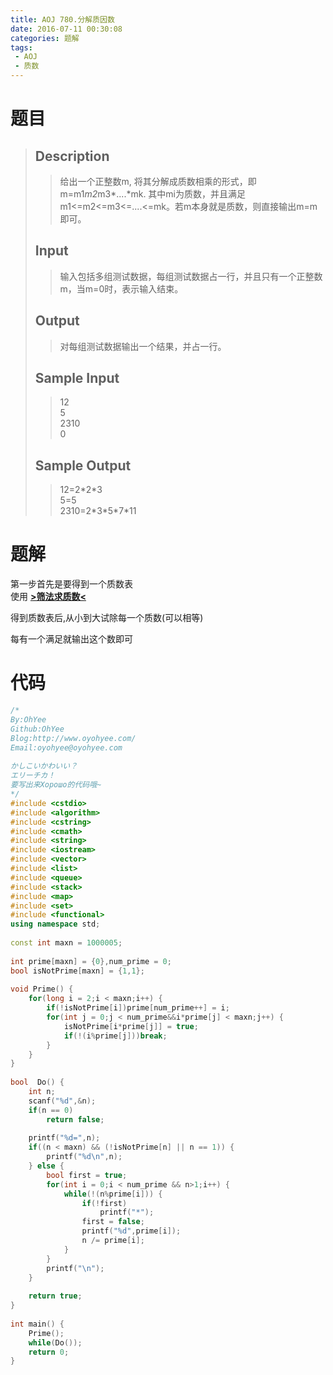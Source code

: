 ```yaml
---
title: AOJ 780.分解质因数
date: 2016-07-11 00:30:08
categories: 题解
tags: 
 - AOJ
 - 质数
---
```


# 题目

> ## Description  
>> 给出一个正整数m, 将其分解成质数相乘的形式，即 m=m1*m2*m3*....*mk. 其中mi为质数，并且满足m1&lt;=m2&lt;=m3&lt;=....&lt;=mk。若m本身就是质数，则直接输出m=m即可。  
>>   
>> <!--more-->  
> 
> ## Input  
>> 输入包括多组测试数据，每组测试数据占一行，并且只有一个正整数m，当m=0时，表示输入结束。  
>>   
> 
> ## Output  
>> 对每组测试数据输出一个结果，并占一行。  
>>   
> 
> ## Sample Input  
>> 12  
>> 5  
>> 2310  
>> 0  
>>   
> 
> ## Sample Output  
>> 12=2\*2\*3  
>> 5=5  
>> 2310=2\*3\*5\*7\*11  


# 题解

第一步首先是要得到一个质数表  
使用 [**>筛法求质数<**](/post/Algorithm/Prime.html)   

得到质数表后,从小到大试除每一个质数(可以相等)  

每有一个满足就输出这个数即可  

# 代码
```cpp 分解质因数 https://github.com/OhYee/sourcecode/tree/master/ACM 代码备份
/*
By:OhYee
Github:OhYee
Blog:http://www.oyohyee.com/
Email:oyohyee@oyohyee.com
 
かしこいかわいい？
エリーチカ！
要写出来Хорошо的代码哦~
*/
#include <cstdio>
#include <algorithm>
#include <cstring>
#include <cmath>
#include <string>
#include <iostream>
#include <vector>
#include <list>
#include <queue>
#include <stack>
#include <map>
#include <set>
#include <functional>
using namespace std;
 
const int maxn = 1000005;
 
int prime[maxn] = {0},num_prime = 0;
bool isNotPrime[maxn] = {1,1};
 
void Prime() {
    for(long i = 2;i < maxn;i++) {
        if(!isNotPrime[i])prime[num_prime++] = i;
        for(int j = 0;j < num_prime&&i*prime[j] < maxn;j++) {
            isNotPrime[i*prime[j]] = true;
            if(!(i%prime[j]))break;
        }
    }
}
 
bool  Do() {
    int n;
    scanf("%d",&n);
    if(n == 0)
        return false;
 
    printf("%d=",n);
    if((n < maxn) && (!isNotPrime[n] || n == 1)) {
        printf("%d\n",n);
    } else {
        bool first = true;
        for(int i = 0;i < num_prime && n>1;i++) {
            while(!(n%prime[i])) {
                if(!first)
                    printf("*");
                first = false;
                printf("%d",prime[i]);
                n /= prime[i];
            }
        }
        printf("\n");
    }
 
    return true;
}
 
int main() {
    Prime();
    while(Do());
    return 0;
}
```
